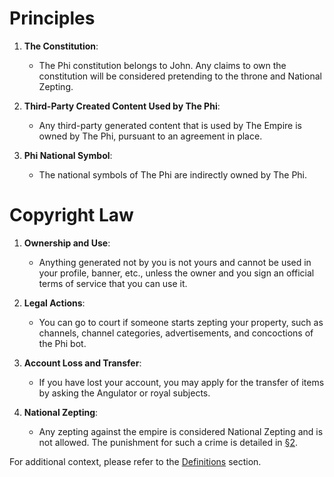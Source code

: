 # Principles

1. **The Constitution**:
   - The Phi constitution belongs to John. Any claims to own the constitution will be considered pretending to the throne and National Zepting.

2. **Third-Party Created Content Used by The Phi**:
   - Any third-party generated content that is used by The Empire is owned by The Phi, pursuant to an agreement in place.

3. **Phi National Symbol**:
   - The national symbols of The Phi are indirectly owned by The Phi.

# Copyright Law

1. **Ownership and Use**:
   - Anything generated not by you is not yours and cannot be used in your profile, banner, etc., unless the owner and you sign an official terms of service that you can use it.

2. **Legal Actions**:
   - You can go to court if someone starts zepting your property, such as channels, channel categories, advertisements, and concoctions of the Phi bot.

3. **Account Loss and Transfer**:
   - If you have lost your account, you may apply for the transfer of items by asking the Angulator or royal subjects.

4. **National Zepting**:
   - Any zepting against the empire is considered National Zepting and is not allowed. The punishment for such a crime is detailed in [§2](./laws/royal.md).

For additional context, please refer to the [Definitions](./laws/definitions) section.
